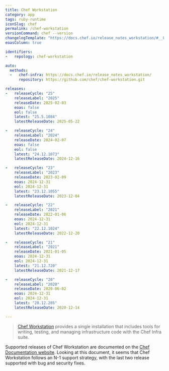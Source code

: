 ```yaml
---
title: Chef Workstation
category: app
tags: ruby-runtime
iconSlug: chef
permalink: /chef-workstation
versionCommand: chef --version
changelogTemplate: "https://docs.chef.io/release_notes_workstation/#__LATEST__"
eoasColumn: true

identifiers:
-   repology: chef-workstation

auto:
  methods:
  -   chef-infra: https://docs.chef.io/release_notes_workstation/
      repository: https://github.com/chef/chef-workstation.git

releases:
-   releaseCycle: "25"
    releaseLabel: "2025"
    releaseDate: 2025-02-03
    eoas: false
    eol: false
    latest: "25.5.1084"
    latestReleaseDate: 2025-05-22

-   releaseCycle: "24"
    releaseLabel: "2024"
    releaseDate: 2024-02-07
    eoas: false
    eol: false
    latest: "24.12.1073"
    latestReleaseDate: 2024-12-16

-   releaseCycle: "23"
    releaseLabel: "2023"
    releaseDate: 2023-02-09
    eoas: 2024-12-31
    eol: 2024-12-31
    latest: "23.12.1055"
    latestReleaseDate: 2023-12-04

-   releaseCycle: "22"
    releaseLabel: "2021"
    releaseDate: 2022-01-06
    eoas: 2024-12-31
    eol: 2024-12-31
    latest: "22.12.1024"
    latestReleaseDate: 2022-12-20

-   releaseCycle: "21"
    releaseLabel: "2021"
    releaseDate: 2021-01-05
    eoas: 2024-12-31
    eol: 2024-12-31
    latest: "21.12.720"
    latestReleaseDate: 2021-12-17

-   releaseCycle: "20"
    releaseLabel: "2020"
    releaseDate: 2020-06-02
    eoas: 2024-12-31
    eol: 2024-12-31
    latest: "20.12.205"
    latestReleaseDate: 2020-12-14

---
```


> [Chef Workstation](https://docs.chef.io/workstation/) provides a single installation that includes tools for
> writing, testing, and managing infrastructure code with the Chef Infra suite.

Supported releases of Chef Workstation are documented on the [Chef Documentation website](https://docs.chef.io/versions/#supported-commercial-distributions).
Looking at this document, it seems that Chef Workstation follows an N-1 support strategy,
with the last two release supported with bug and security fixes.
